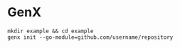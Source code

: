 # GenX

```shell
mkdir example && cd example
genx init --go-module=github.com/username/repository
```
